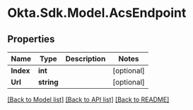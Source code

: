 # Okta.Sdk.Model.AcsEndpoint

## Properties

Name | Type | Description | Notes
------------ | ------------- | ------------- | -------------
**Index** | **int** |  | [optional] 
**Url** | **string** |  | [optional] 

[[Back to Model list]](../README.md#documentation-for-models) [[Back to API list]](../README.md#documentation-for-api-endpoints) [[Back to README]](../README.md)

